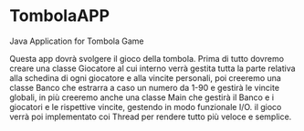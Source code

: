 TombolaAPP
==========

Java Application for Tombola Game

Questa app dovrà svolgere il gioco della tombola.
Prima di tutto dovremo creare una classe Giocatore al cui interno verrà gestita tutta la parte relativa alla schedina di ogni giocatore e alla vincite personali, poi creeremo una classe Banco che estrarra a caso un numero da 1-90 e gestirà le vincite globali, in più creeremo anche una classe Main che gestirà il Banco e i giocatori e le rispettive vincite, gestendo in modo funzionale I/O.
il gioco verrà poi implementato coi Thread per rendere tutto più veloce e semplice.
